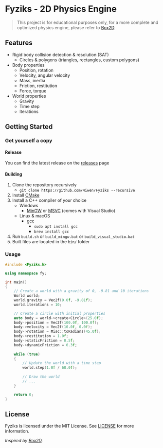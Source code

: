 # Fyziks - 2D Physics Engine

> This project is for educational purposes only, for a more complete and optimized physics engine, please refer to [Box2D](https://box2d.org/)

## Features

- Rigid body collision detection & resolution (SAT)
  - Circles & polygons (triangles, rectangles, custom polygons)
- Body properties
  - Position, rotation
  - Velocity, angular velocity
  - Mass, inertia
  - Friction, restitution
  - Force, torque
- World properties
  - Gravity
  - Time step
  - Iterations

## Getting Started

### Get yourself a copy

#### Release

You can find the latest release on the [releases](https://github.com/4iwen/Fyziks/releases) page

#### Building

1. Clone the repository recursively
   - `git clone https://github.com/4iwen/Fyziks --recursive`
2. Install [CMake](https://cmake.org/)
3. Install a C++ compiler of your choice
   - Windows
       - [MinGW](https://mingw-w64.org/) or [MSVC](https://visualstudio.microsoft.com/downloads/) (comes with Visual Studio)
   - Linux & macOS
       - gcc
           - `sudo apt install gcc`
           - `brew install gcc`
4. Run `build.sh` or `build_mingw.bat` or `build_visual_studio.bat`
5. Built files are located in the `bin/` folder

### Usage

```cpp
#include <Fyziks.h>

using namespace fy;

int main()
{
    // Create a world with a gravity of 0, -9.81 and 10 iterations
    World world;
    world.gravity = Vec2f(0.0f, -9.81f);
    world.iterations = 10;

    // Create a circle with initial properties
    auto body = world->create<Circle>(25.0f);
    body->position = Vec2f(100.0f, 100.0f);
    body->velocity = Vec2f(10.0f, 0.0f);
    body->rotation = Misc::toRadians(45.0f);
    body->restitution = 1.0f;
    body->staticFriction = 0.5f;
    body->dynamicFriction = 0.3f;
    
    while (true)
    {
        // Update the world with a time step
        world.step(1.0f / 60.0f);
    
        // Draw the world
        // ...
    }

    return 0;
}
```

## License

Fyziks is licensed under the MIT License. See [LICENSE](LICENSE) for more information.

*Inspired by [Box2D](https://box2d.org/).*
